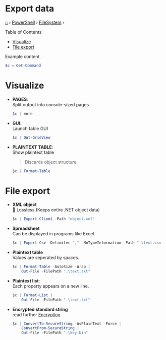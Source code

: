 <h1> Export data </h1>

[⌂](../../README.md) › [PowerShell](../../README.md) › [FileSystem](filesystem.md) ›

Table of Contents
- [Visualize](#visualize)
- [File export](#file-export)

Example content
```powershell
$c = Get-Command
```

# Visualize

- **PAGES**:  
  Split output into console-sized pages
	```powershell
	$c | more
	```

- **GUI**:  
  Launch table GUI
	```powershell
	$c | Out-GridView
	```

- **PLAINTEXT TABLE**:  
  Show plaintext table
	> Discards object structure.
	```powershell
	$c | Format-Table
	```


# File export
- **XML object**  
  &#127775; Lossless (Keeps entire .NET object data)
	```powershell
	$c | Export-Clixml -Path "object.xml"
	```

- **Spreadsheet**  
  Can be displayed in programs like Excel.
	```powershell
	$c | Export-Csv -Delimiter "," -NoTypeInformation -Path ".\text.csv"
	```

- **Plaintext table**  
  Values are seperated by spaces.
	```powershell
	$c | Format-Table -AutoSize -Wrap |
		Out-File -FilePath ".\text.txt"
	```

- **Plaintext list**:  
  Each property appears on a new line.
	```powershell
	$c | Format-List |
		Out-File -FilePath ".\text.txt"
	```

- **Encrypted standard string**  
  read further [Encryption](../encryption.md)
	```powershell
	$c | ConvertTo-SecureString -AsPlainText -Force |
		ConvertFrom-SecureString |
		Out-File -FilePath ".\key.bin"
	```
